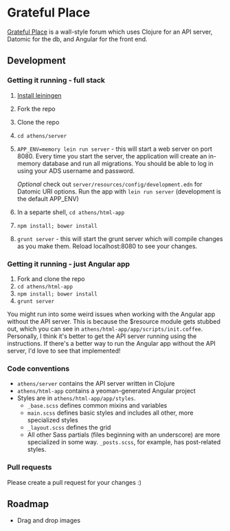 # Grateful Place

[Grateful Place](http://gratefulplace.com) is a wall-style forum which
uses Clojure for an API server, Datomic for the db, and Angular for
the front end.

## Development

### Getting it running - full stack

1. [Install leiningen](http://leiningen.org/#install)
2. Fork the repo
3. Clone the repo
4. `cd athens/server`
5. `APP_ENV=memory lein run server` - this will start a web server on
   port 8080. Every time you start the server, the application will
   create an in-memory database and run all migrations. You should be
   able to log in using your ADS username and password.

   *Optional* check out `server/resources/config/development.edn` for
   Datomic URI options. Run the app with `lein run server`
   (development is the default APP_ENV)
6. In a separte shell, `cd athens/html-app`
7. `npm install; bower install`
8. `grunt server` - this will start the grunt server which will
   compile changes as you make them. Reload localhost:8080 to see your
   changes.

### Getting it running - just Angular app

1. Fork and clone the repo
2. `cd athens/html-app`
3. `npm install; bower install`
4. `grunt server`

You might run into some weird issues when working with the Angular app
without the API server. This is because the $resource module gets
stubbed out, which you can see in
`athens/html-app/app/scripts/init.coffee`. Personally, I think it's
better to get the API server running using the instructions. If
there's a better way to run the Angular app without the API server,
I'd love to see that implemented!

### Code conventions

* `athens/server` contains the API server written in Clojure
* `athens/html-app` contains a yeoman-generated Angular project
* Styles are in `athens/html-app/app/styles`.
    * `_base.scss` defines common mixins and variables
    * `main.scss` defines basic styles and includes all other, more
      specialized styles
    * `_layout.scss` defines the grid
    * All other Sass partials (files beginning with an underscore) are
      more specialized in some way. `_posts.scss`, for example, has
      post-related styles.


### Pull requests

Please create a pull request for your changes :)

## Roadmap

* Drag and drop images
